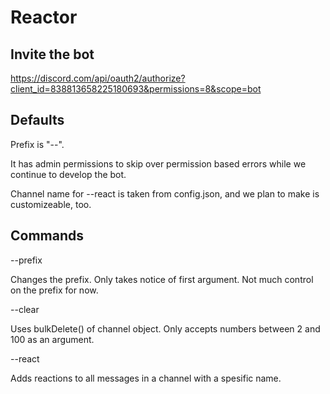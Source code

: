 # Reactor

## Invite the bot

https://discord.com/api/oauth2/authorize?client_id=838813658225180693&permissions=8&scope=bot
## Defaults

Prefix is "--".

It has admin permissions to skip over permission based errors while we continue to develop the bot.

Channel name for --react is taken from config.json, and we plan to make is customizeable, too.

## Commands

--prefix

Changes the prefix. Only takes notice of first argument. Not much control on the prefix for now.

--clear

Uses bulkDelete() of channel object. Only accepts numbers between 2 and 100 as an argument.

--react

Adds reactions to all messages in a channel with a spesific name.

